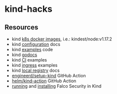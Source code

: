 # kind-hacks

## Resources

* kind [k8s docker images](https://hub.docker.com/r/kindest/node/tags?page=1&name=v1.1), i.e.: kindest/node:v1.17.2
* kind [configuration](https://kind.sigs.k8s.io/docs/user/configuration/) docs
* kind [examples](https://github.com/kubernetes-sigs/kind/tree/4b3beebe8d2097b5c2be27de742e0ef15c78ec74/site/static/examples) code
* kind [godocs](https://pkg.go.dev/sigs.k8s.io/kind@v0.7.0/pkg/apis/config/v1alpha4?tab=doc)
* kind [CI](https://github.com/kind-ci/examples) examples
* kind [ingress](https://kind.sigs.k8s.io/docs/user/ingress/) examples
* kind [local registry](https://kind.sigs.k8s.io/docs/user/local-registry/) docs
* [engineerd/setup-kind](https://github.com/engineerd/setup-kind) GitHub Action
* [helm/kind-action](https://github.com/helm/kind-action) GitHub Action
* [running](https://falco.org/docs/running/#running-falco-in-a-kind-cluster) and [installing](https://falco.org/docs/installation/#helm) Falco Security in Kind
